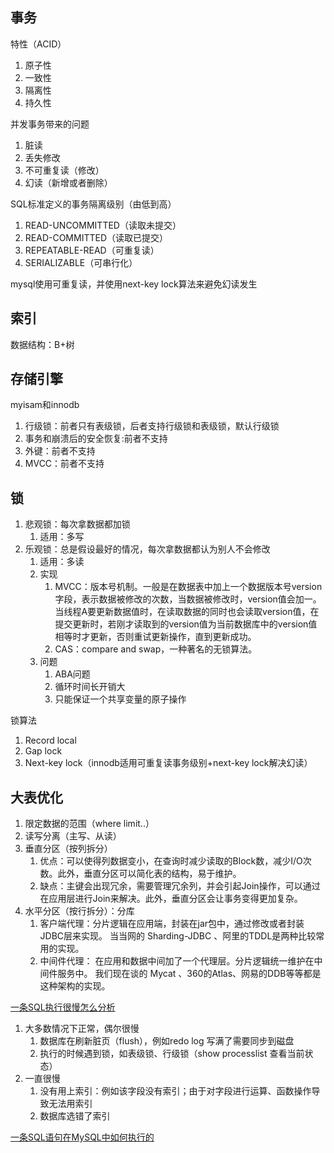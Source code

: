 ## 事务

特性（ACID）

1. 原子性
2. 一致性
3. 隔离性
4. 持久性


并发事务带来的问题

1. 脏读
2. 丢失修改
3. 不可重复读（修改）
4. 幻读（新增或者删除）

SQL标准定义的事务隔离级别（由低到高）

1. READ-UNCOMMITTED（读取未提交）
2. READ-COMMITTED（读取已提交）
3. REPEATABLE-READ（可重复读）
4. SERIALIZABLE（可串行化）

mysql使用可重复读，并使用next-key lock算法来避免幻读发生

## 索引

数据结构：B+树

## 存储引擎

myisam和innodb
1. 行级锁：前者只有表级锁，后者支持行级锁和表级锁，默认行级锁
2. 事务和崩溃后的安全恢复:前者不支持
3. 外键：前者不支持
4. MVCC：前者不支持

## 锁

1. 悲观锁：每次拿数据都加锁
    1. 适用：多写
2. 乐观锁：总是假设最好的情况，每次拿数据都认为别人不会修改
	1. 适用：多读
	1. 实现
        1. MVCC：版本号机制。一般是在数据表中加上一个数据版本号version字段，表示数据被修改的次数，当数据被修改时，version值会加一。当线程A要更新数据值时，在读取数据的同时也会读取version值，在提交更新时，若刚才读取到的version值为当前数据库中的version值相等时才更新，否则重试更新操作，直到更新成功。
        2. CAS：compare and swap，一种著名的无锁算法。
	1. 问题
		1. ABA问题
		2. 循环时间长开销大
		3.  只能保证一个共享变量的原子操作

锁算法

1. Record local
2. Gap lock
3. Next-key lock（innodb适用可重复读事务级别+next-key lock解决幻读）

## 大表优化

1. 限定数据的范围（where limit..）
2. 读写分离（主写、从读）
3. 垂直分区（按列拆分）
    1. 优点：可以使得列数据变小，在查询时减少读取的Block数，减少I/O次数。此外，垂直分区可以简化表的结构，易于维护。
    2. 缺点：主键会出现冗余，需要管理冗余列，并会引起Join操作，可以通过在应用层进行Join来解决。此外，垂直分区会让事务变得更加复杂。
4. 水平分区（按行拆分）：分库
    1. 客户端代理：分片逻辑在应用端，封装在jar包中，通过修改或者封装JDBC层来实现。 当当网的 Sharding-JDBC 、阿里的TDDL是两种比较常用的实现。
    2. 中间件代理： 在应用和数据中间加了一个代理层。分片逻辑统一维护在中间件服务中。 我们现在谈的 Mycat 、360的Atlas、网易的DDB等等都是这种架构的实现。

[一条SQL执行很慢怎么分析](https://mp.weixin.qq.com/s?__biz=Mzg2OTA0Njk0OA==&mid=2247485185&idx=1&sn=66ef08b4ab6af5757792223a83fc0d45&chksm=cea248caf9d5c1dc72ec8a281ec16aa3ec3e8066dbb252e27362438a26c33fbe842b0e0adf47&token=79317275&lang=zh_CN#rd)

1. 大多数情况下正常，偶尔很慢
    1. 数据库在刷新脏页（flush），例如redo log 写满了需要同步到磁盘
    2. 执行的时候遇到锁，如表级锁、行级锁（show processlist 查看当前状态）
2. 一直很慢
    1. 没有用上索引：例如该字段没有索引；由于对字段进行运算、函数操作导致无法用索引
    2. 数据库选错了索引

[一条SQL语句在MySQL中如何执行的](https://mp.weixin.qq.com/s?__biz=Mzg2OTA0Njk0OA==&mid=2247485097&idx=1&sn=84c89da477b1338bdf3e9fcd65514ac1&chksm=cea24962f9d5c074d8d3ff1ab04ee8f0d6486e3d015cfd783503685986485c11738ccb542ba7&token=79317275&lang=zh_CN#rd)
